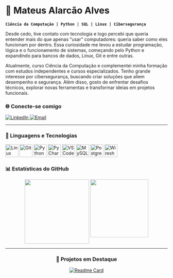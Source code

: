 # 🤖 Mateus Alarcão Alves

**`Ciência da Computação | Python | SQL | Linux | Cibersegurança`**

Desde cedo, tive contato com tecnologia e logo percebi que queria entender mais do que apenas “usar” computadores: queria saber como eles funcionam por dentro. Essa curiosidade me levou a estudar programação, lógica e o funcionamento de sistemas, começando pelo Python e expandindo para bancos de dados, Linux, Git e entre outras.

Atualmente, curso Ciência da Computação e complementei minha formação com estudos independentes e cursos especializados. Tenho grande interesse por cibersegurança, buscando criar soluções que aliem desempenho e segurança. Além disso, gosto de enfrentar desafios técnicos, explorar novas ferramentas e transformar ideias em projetos funcionais.


### 🌐 Conecte-se comigo


<p align="left">
  <a href="https://www.linkedin.com/in/alarcao-alves10/" target="_blank">
    <img src="https://img.shields.io/badge/LinkedIn-Connect-0A66C2?style=for-the-badge&logo=linkedin&logoColor=white" alt="LinkedIn"/>
  </a>
  <a href="mailto:mateusalves0754@gmail.com" target="_blank">
    <img src="https://img.shields.io/badge/Email-Send-FF6F61?style=for-the-badge&logo=gmail&logoColor=white" alt="Email"/>
  </a>
</p>

---

### 🤖 Linguagens e Tecnologias
<div align="left">
    <!-- Sistema operacional -->
    <img 
        alt="Linux" 
        title="Linux" 
        width="40px"
        src="https://cdn.jsdelivr.net/gh/devicons/devicon@latest/icons/linux/linux-original.svg"
    />    
    <!-- Controle de versão -->
    <img 
        alt="Git" 
        title="Git" 
        width="40px" 
        src="https://cdn.jsdelivr.net/gh/devicons/devicon@latest/icons/git/git-original.svg"
    />  
    <!-- Linguagem de programação -->
    <img 
        alt="Python" 
        title="Python" 
        width="40px" 
        src="https://cdn.jsdelivr.net/gh/devicons/devicon@latest/icons/python/python-original.svg"
    />    
    <!-- IDEs -->
    <img 
        alt="PyCharm" 
        title="PyCharm" 
        width="40px" 
        src="https://cdn.jsdelivr.net/gh/devicons/devicon@latest/icons/pycharm/pycharm-original.svg"
    />
    <img 
        alt="VSCode" 
        title="VSCode" 
        width="40px" 
        src="https://cdn.jsdelivr.net/gh/devicons/devicon@latest/icons/vscode/vscode-original.svg"
    />    
    <!-- Bancos de dados -->
    <img 
        alt="MySQL" 
        title="MySQL" 
        width="40px" 
        src="https://cdn.jsdelivr.net/gh/devicons/devicon@latest/icons/mysql/mysql-original-wordmark.svg"
    />
    <img 
        alt="PostgreSQL" 
        title="PostgreSQL" 
        width="40px" 
        src="https://cdn.jsdelivr.net/gh/devicons/devicon@latest/icons/postgresql/postgresql-original.svg"
    />    
    <!-- Segurança e redes -->
    <img 
        alt="Wireshark" 
        title="Wireshark" 
        width="40px" 
        src="https://upload.wikimedia.org/wikipedia/commons/d/df/Wireshark_icon.svg"
    />

### 📊 Estatísticas do GitHub

<div align="center">
  <a href="https://github.com/mateus-alarcao" style="display: inline-block; vertical-align: top;">
    <img 
      src="https://github-readme-stats.vercel.app/api?username=mateus-alarcao&show_icons=true&theme=tokyonight&include_all_commits=true&locale=pt-br&random=12445" 
      style="height: 200px; width: auto;" 
    />
  </a>

  <a href="https://github.com/mateus-alarcao" style="display: inline-block; vertical-align: top;">
    <img 
      src="https://github-readme-stats.vercel.app/api/top-langs/?username=mateus-alarcao&theme=tokyonight&layout=compact&custom_title=Tecnologias&langs_count=9&random=1232245" 
      style="height: 180px; width: auto;" 
    />
  </a>
</div>


---

<div align="center">
  
  ### 🚀 Projetos em Destaque
[![Readme Card](https://github-readme-stats.vercel.app/api/pin/?username=mateus-alarcao&repo=USP---Ciencia-da-Computacao-com-Python&theme=tokyonight)](https://github.com/mateus-alarcao/USP---Ciencia-da-Computacao-com-Python)
